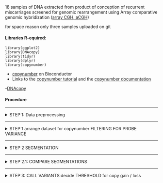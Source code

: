

18 samples of DNA extracted from product of conception of recurrent miscarriages screened for genomic rearrangement using Array comparative genomic hybridization ([array CGH, aCGH](https://en.wikipedia.org/wiki/Comparative_genomic_hybridization)) 

for space reason only three samples uploaded on git 



#### Libraries R-equired: 

```
library(ggplot2)
library(DNAcopy)
library(tidyr)
library(dplyr) 
library(copynumber) 
```

- [copynumber](https://bioconductor.org/packages/release/bioc/html/copynumber.html)  on Bioconductor 
- Links to the [copynumber tutorial](https://bioconductor.org/packages/release/bioc/vignettes/copynumber/inst/doc/copynumber.pdf)
and the [copynumber documentation](https://bioconductor.org/packages/release/bioc/manuals/copynumber/man/copynumber.pdf)

-[DNAcopy](https://bioconductor.org/packages/release/bioc/html/DNAcopy.html)
 


#### Procedure 

- - - -
<details>
<summary>STEP 1: Data preprocessing  </summary>
<p> 
 
##### Formatting data 

The imput file is in the  folder data and looks like 
```
hr     start   as_sample       LogRatio
9       13638428        AS006_good      -3.730386303e-002
23      18634351        AS006_good      -2.629302068e-002
6       121426906       AS006_good      -2.522241234e-002
2       162718809       AS006_good      -1.018516467e-001
11      115072736       AS006_good      -7.987021913e-003
2       196233275       AS006_good      -1.999652319e-003
23      18525214        AS006_good      -8.723768348e-002
12      60800909        AS006_good      -1.349150180e-001
```

Data form different samples have been concatenated while `copynumber` requires data arranged as: 
> tab separated Column 1 numeric or character chr numbers, column 2 numeric local probe positions, subsequent column(s) the numeric copy number measurements for one or more samples (LogRatio) header of copy number columns should give sample IDs


Therefore we need to rearrange the data (I will use `distinct` from *dplyr* and `spread` from *tydir*  ): 
```
#### read the data 
imma=read.table(gzfile("all.arraychr.head.tsv.forCopynumber.red.gz"), header=T, sep ="\t" )

#### remove duplicates  (artifact from this particular experiment)
imma.noduplicat <- imma %>% distinct(chr, start, as_sample , .keep_all = TRUE) 

#### spread
imma.spread<- imma.noduplicat  %>%  spread(as_sample , LogRatio )
```

At this point the data looks like: 
```
> head (imma.spread)
  chr  start  AS006_good   AS015_bad AS074_3xchr8
1   1 120858 -0.08402374 -0.06140896 -0.019594946
2   1 252304  0.06791855  0.15655191  0.047254993
3   1 421256  0.19047230  0.08022728 -0.044166946
4   1 779727  0.14821407  0.16200489  0.151237221
5   1 834101  0.01549497 -0.05585227 -0.052730029
6   1 839450  0.19701140  0.04511940  0.003677939

```


##### Filter per variance in probes 

It is useful to remove probes with extreme variance: 
```
#### check perprobe variance 
imma.spread$prob.var <- apply (imma.spread[,3:5], 1 , var)
```

This adds a column with probe variance: 
```
> head (imma.spread)
  chr  start  AS006_good   AS015_bad AS074_3xchr8     prob.var
1   1 120858 -0.08402374 -0.06140896 -0.019594946 1.068485e-03
2   1 252304  0.06791855  0.15655191  0.047254993 3.371445e-03
3   1 421256  0.19047230  0.08022728 -0.044166946 1.378058e-02
4   1 779727  0.14821407  0.16200489  0.151237221 5.254479e-05
5   1 834101  0.01549497 -0.05585227 -0.052730029 1.625804e-03
6   1 839450  0.19701140  0.04511940  0.003677939 1.036107e-02
```
 
Ggplot the variance per probe: 
```
ggplot(imma.spread, aes(as.factor(chr), prob.var))+ geom_boxplot ()+theme_bw()+ggtitle("Per-probe variance per-cromosome")
```

Remove the probes with extreme variance by removing the correspondant rows: 
```
## find the covariance threshold 
covariancetreshold= unname(quantile(imma.spread$prob.var, 0.99 ) )

covariancetreshold
[1] 0.03405442

## making final dataset filtered by covariance 
imma.copynumber <- subset(imma.spread, prob.var<covariancetreshold) 

## chek if filtering was effective: 
max (imma.spread$prob.var)
[1] 0.4209459
max (imma.copynumber$prob.var)
[1] 0.03405438

length (imma.spread$prob.var)
[1] 59008
length (imma.copynumber$prob.var)
[1] 58417

## finalizing: 
imma.copynumber$prob.var <- NULL  ## remove the column prob.var 

```

In fact the `winsorize` function form *copynumber* removes extreme values!!!  
```
imma.wins <- winsorize(data=imma.spread,verbose=FALSE) 

## check 
max(imma.spread$prob.var)
[1] 0.4209459
max(imma.wins$prob.var)
[1] 0.0907
max(imma.copynumber$prob.var)
[1] 0.03405438

```
With basic values `winsorize` is less stringent than my "variance" criteria, but can be finely tuened. 


</p>
</details>


- - - -

<details>
<summary>STEP 1  arrange dataset for copynumber FILTERING FOR PROBE VARIANCE </summary>
<p> 


</p>
</details>

- - - -

<details>
<summary>STEP 2  SEGMENTATION </summary>
<p>
 
``` 
####  STEP 2  SEGMENTATION with DNAcopy 
#### DNACopy- smooth 
imma.dnacopy.smooted<- smooth.CNA(imma.dnacopy)
#### DNACopy - segemant using probe variance as weights  
imma.dnacopy.segments <- segment(imma.dnacopy.smooted, weights=1-myspread.filtered$prob.var) 

####  STEP 2  SEGMENTATION with copynumber
#### copynumber - decide   GAMMA for segmentation 
### -https://bmcgenomics.biomedcentral.com/articles/10.1186/1471-2164-13-591
# In this paper, we describe a related approach. In particular, the proposed method utilizes penalized least squares regression to determine a piecewise constant fit to the data. Introducing a fixed penalty γ>0 for any difference in the fitted values of two neighboring observations induces an optimal solution of particular relevance to copy number data: a piecewise constant curve fully determined by the breakpoints and the average copy number values on each segment. The user defined penalty γ essentially controls the level of empirical evidence required to introduce a breakpoint. Given the number of breakpoints, the solution will be optimal in terms of least squares error.

imma.chr=c(1,7,8,22)
imma.sample=c(1,3,4,6,7,11,12, 18)
names(imma.sample) <- c("AS006_good", "AS030_bad", "AS032_3xchr22", "AS043_3xchr7", "AS054_good", "AS071_3xchr22", "AS074_3xchr8", "AS093_bad")

for (temp.chr in  imma.chr ) {
for (temp.sample in names(imma.sample)  ) {
name.pdf=paste( "imma.gamma.chr", temp.chr, "." , temp.sample,  ".png", sep ="" )
png( name.pdf) 
plotGamma(imma.copynumber, pos.unit = "bp", gammaRange = c(2, 20), dowins = TRUE, cv=TRUE, sample=imma.sample[temp.sample], chr =temp.chr )
dev.off() 
}
} 


#### copynumber - segment 
# the lower gamma the more breakpoints 
imma.copynumber.segments <- pcf(data=imma.copynumber, gamma=10, assembly="hg19", return.est=TRUE, save.res=TRUE , file.names=c("imma.copynumber..pcf", "imma.copynumber.segments"))


samplenames=c("AS006_good", "AS015_bad", "AS030_bad", "AS032_3xchr22", "AS036_bad", "AS043_3xchr7", "AS054_good", "AS064_bad_5p", "AS065_bad", "AS069_good", "AS071_3xchr22", "AS074_3xchr8", "AS078_bad", "AS080_bad", "AS086_3xchr12" ,"AS087_good", "AS090_good", "AS093_bad")


png("immaGenomeAS006_good.png", res=300, width=30 ,height=10, units="cm")
plotGenome(imma.copynumber,   imma.copynumber.segments, assembly="hg19", sample=1, main="AS006_good")
dev.off()

png("immaGenomeAS015_bad.png", res=300, width=30 ,height=10, units="cm")
plotGenome(imma.copynumber,   imma.copynumber.segments, assembly="hg19", sample=2, main="AS015_bad")
dev.off()

png("immaGenomeAS036_bad.png", res=300, width=30 ,height=10, units="cm")
plotGenome(imma.copynumber,   imma.copynumber.segments, assembly="hg19", sample=5, main="AS036_bad")
dev.off()


png("immaGenomeAS043_3xchr7.png", res=300, width=30 ,height=10, units="cm")
plotGenome(imma.copynumber,   imma.copynumber.segments, assembly="hg19", sample=6, main="AS043_3xchr7")
dev.off()

png("immaGenomeAS074_3xchr8.png", res=300, width=30 ,height=10, units="cm")
plotGenome(imma.copynumber,   imma.copynumber.segments, assembly="hg19", sample=12, main="AS074_3xchr8")
dev.off()


pdf("imma.copynumber.genome.pdf")
plotGenome(imma.copynumber,   imma.copynumber.segments, assembly="hg19")
dev.off() 

pdf("imma.copynumber.chromosome.pdf")
plotChrom(imma.copynumber,  imma.copynumber.segments, assembly="hg19")
dev.off() 

```


</p>
</details>

- - - -

<details>
<summary>STEP 2.1:  COMPARE SEGMENTATIONS </summary>
<p>

```
seg.copynumber=imma.copynumber.segments$segments
seg.copynumber$type="PLS.copynumber"

ids=imma.dnacopy.segments$out
seg.dnacopy= cbind.data.frame(sampleID=ids$ID, chrom=ids$chrom,  arm=ids$chrom ,  start.pos=ids$loc.start,  end.pos=ids$loc.end,  n.probes=ids$num.mark,  mean=ids$seg.mean) 
seg.dnacopy$type="CBS.dnacopy"

seg.compare=rbind(seg.dnacopy, seg.copynumber)

png("imma.segmentation.comparison.chrX.png", res=300, width=25 ,height=10, units="cm")
ggplot(subset(seg.compare, chrom==23 &  sampleID=="AS006_good" ), aes(start, mean) )+geom_segment(aes(x = start.pos, y = mean, xend = end.pos, yend =mean, colour = type, alpha=0.2, size=n.probes)) +facet_grid ( sampleID ~ chrom )+theme_bw() +scale_colour_manual(values=c('red', 'blue')) +ggtitle ("segmentation - chr X - comparison  ") +xlab("chr position" ) +ylab("mean LogRation in segment")+ylim (-0.40 , 0.40 )
 dev.off()


png("imma.segmentation.comparison.chr7.png", res=300, width=25 ,height=10, units="cm")
ggplot(subset(seg.compare, chrom==7 &  sampleID=="AS043_3xchr7" ), aes(start, mean) )+geom_segment(aes(x = start.pos, y = mean, xend = end.pos, yend =mean, colour = type, alpha=0.2, size=n.probes)) +facet_grid ( sampleID ~ chrom )+theme_bw() +scale_colour_manual(values=c('red', 'blue')) +ggtitle ("segmentation - chr 7 - comparison  ") +xlab("chr position" ) +ylab("mean LogRation in segment") +ylim (-0.40 , 0.40 )
 dev.off()

png("imma.segmentation.comparison.chr8.good.png", res=300, width=25 ,height=10, units="cm")
 ggplot(subset(seg.compare, chrom==8 &  sampleID=="AS006_good" ), aes(start, mean) )+geom_segment(aes(x = start.pos, y = mean, xend = end.pos, yend =mean, colour = type, alpha=0.2, size=n.probes)) +facet_grid ( sampleID ~ chrom )+theme_bw() +scale_colour_manual(values=c('red', 'blue')) +ggtitle ("segmentation - chr 8 - comparison  ") +xlab("chr position" ) +ylab("mean LogRation in segment")+ylim (-0.40 , 0.40 )
 dev.off()

png("imma.segmentation.comparison.chr8.png", res=300, width=25 ,height=10, units="cm")
ggplot(subset(seg.compare, chrom==8 &  sampleID=="AS074_3xchr8" ), aes(start, mean) )+geom_segment(aes(x = start.pos, y = mean, xend = end.pos, yend =mean, colour = type, alpha=0.2, size=n.probes)) +facet_grid ( sampleID ~ chrom )+theme_bw() +scale_colour_manual(values=c('red', 'blue')) +ggtitle ("segmentation - chr 8 - comparison  ") +xlab("chr position" ) +ylab("mean LogRation in segment")+ylim (-0.40 , 0.40 )
 dev.off()

```

</p>
</details>

- - - -

<details>
<summary>STEP 3:  CALL VARIANTS decide  THRESHOLD for copy gain / loss</summary>
<p>

```

## Check threshold in data from Agilent analyzer 
myref=read.table("../array2/all.cyto.tsv" , header =T , sep="\t")
> summary(subset(myref, Amp.Gain.Loss.Del >0)$Amp.Gain.Loss.Del )
   Min. 1st Qu.  Median    Mean 3rd Qu.    Max.
 0.2513  0.3685  0.5328  0.7791  0.8490  4.4842
> summary(subset(myref, Amp.Gain.Loss.Del <0)$Amp.Gain.Loss.Del )
   Min. 1st Qu.  Median    Mean 3rd Qu.    Max.
-1.6122 -0.6464 -0.4340 -0.5229 -0.3221 -0.2505

imma.copynumber.calls=callAberrations(imma.copynumber.segments, thres.gain=0.15, thres.loss =-0.15 )


png("imma.call.popfreq.png", res=300, width=30 ,height=15, units="cm")
plotFreq(imma.copynumber.segments, thres.gain=0.15, thres.loss =-0.15, assembly="hg19")
dev.off()

png("imma.call.popfreq.chr14.png", res=300, width=30 ,height=15, units="cm")
plotFreq(imma.copynumber.segments, thres.gain=0.15, thres.loss =-0.15, assembly="hg19", chrom=14)
dev.off()
```


## STEP 3.1:  COMPARE CALLS 
thres.gain=0.15
thres.loss =-0.15

## format agilent reference calls and add to seg compare 
myref.compare=read.table("../array2/all.cyto.tsv.forcomparison", header=T , sep="\t" )
mc=myref.compare
seg.agilent= cbind.data.frame(sampleID=mc$sampleid, chrom=mc$Chr,  arm=as.character(mc$Chr) ,  start.pos=mc$Start,  end.pos=mc$Stop_bp,  n.probes=as.numeric(mc$Probes), mean=mc$Amp.Gain.Loss.Del) 
seg.agilent$type="Agilent"



seg.compare.call.all=rbind( filter( seg.compare, mean >= thres.gain |  mean <= thres.loss) ,   seg.agilent)
png("imma.call.compare.AS043_3xchr7.png", res=300, width=30 ,height=15, units="cm")
ggplot(subset(seg.compare.call.all, chrom==7 &  sampleID=="AS043_3xchr7" ), aes(start, mean) )+geom_segment(aes(x = start.pos, y = mean, xend = end.pos, yend =mean, colour = type, alpha=0.2, size=n.probes)) +facet_grid ( sampleID ~ chrom )+theme_bw() +scale_colour_manual(values=c("red", "blue" , "green")) +ggtitle ("CNV calls - Agilent thres. 0.25, -0.25 -  PLS thres 0.15,  -0.15   ") +xlab("chr position" ) +ylab("mean LogRation in segment")+ylim(-0.4, 0.8) +geom_hline(yintercept =c(thres.gain, thres.loss) , colour="grey", type=2)
dev.off() 

png("imma.call.compare.AS074_3xchr8.png", res=300, width=30 ,height=15, units="cm")
ggplot(subset(seg.compare.call.all, chrom==8  &  sampleID=="AS074_3xchr8" ), aes(start, mean) )+geom_segment(aes(x = start.pos, y = mean, xend = end.pos, yend =mean, colour = type, alpha=0.2, size=n.probes)) +facet_grid ( sampleID ~ chrom )+theme_bw() +scale_colour_manual(values=c("red", "blue" , "green")) +ggtitle ("CNV calls - Agilent thres. 0.25, -0.25 -  PLS thres 0.15,  -0.15   ") +xlab("chr position" ) +ylab("mean LogRation in segment")+ylim(-0.4,0.8) +geom_hline(yintercept =c(thres.gain, thres.loss) , colour="grey", type=2)
dev.off() 

###### CNV SIZE COMPARISON 
png("imma.call.compare.png", res=300, width=12 ,height=12, units="cm")
ggplot(seg.compare.call.all, aes((end.pos-start.pos)/1000000, n.probes, colour=type))+geom_point(alpha=0.4 ) +facet_grid(type ~ . )+theme_bw() +xlab("variant size (Mb)" )
dev.off()

png("imma.call.compare.less25Mb.png", res=300, width=12 ,height=12, units="cm")
ggplot(seg.compare.call.all, aes((end.pos-start.pos)/1000000, n.probes, colour=type))+geom_point(alpha=0.4 ) +facet_grid(type ~ . )+theme_bw() +xlab("variant size (Mb)" )+xlim(0,25000000/1000000) +ylim(0, 1000)
dev.off()


seg.compare.call.all %>% group_by(type) %>% summarize(min=min(end.pos-start.pos)/1000000, max=max(end.pos-start.pos)/1000000, mean=mean(end.pos-start.pos)/1000000, median=median(end.pos-start.pos)/1000000, sd=sd(end.pos-start.pos)/1000000)
 A tibble: 3 x 6
  type                min   max  mean median    sd
  <chr>             <dbl> <dbl> <dbl>  <dbl> <dbl>
1 Agilent        0.000131  98.8  2.61  0.446  7.20
2 CBS.dnacopy    0.000245  22.4  2.87  1.48   3.92
3 PLS.copynumber 0.000312  22.7  2.76  1.23   3.91



#### SAMPLES IN STANDBY BECAUSE OF ARRAY CGH


cases=c("AS006_good", "AS015_bad", "AS030_bad", "AS032_3xchr22", "AS036_bad", "AS043_3xchr7", "AS054_good", "AS064_bad_5p", "AS065_bad", "AS069_good", "AS071_3xchr22", "AS074_3xchr8", "AS078_bad", "AS080_bad", "AS086_3xchr12" ,"AS087_good", "AS090_good", "AS093_bad")

for ( ss in  cases) {
plotname=paste("imma.cases.", ss, ".png")
png(plotname, res=300, width=30 ,height=12, units="cm")
plotSample(imma.dnacopy.segments, sampleid= ss, col=c("#fbeed7","#ffba5a"), segcol="#665c84", ylim=c(-0.4,0.4) )
dev.off() 
} 



